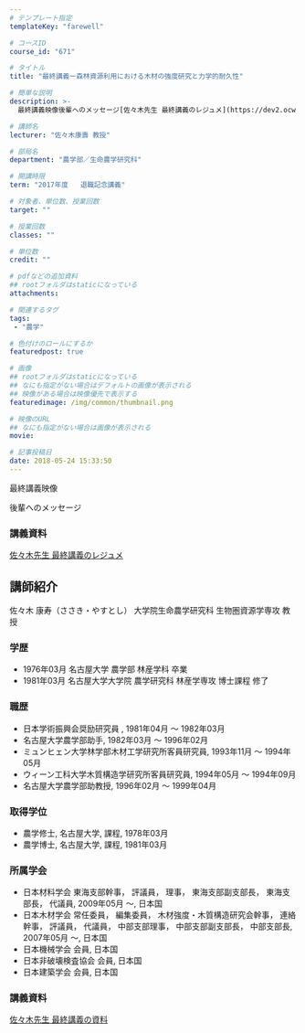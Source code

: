 ```yaml
---
# テンプレート指定
templateKey: "farewell"

# コースID
course_id: "671"

# タイトル
title: "最終講義ー森林資源利用における木材の強度研究と力学的耐久性"

# 簡単な説明
description: >-
  最終講義映像後輩へのメッセージ[佐々木先生 最終講義のレジュメ](https://dev2.ocw.media.nagoya-u.ac.jp/system/production/...

# 講師名
lecturer: "佐々木康壽 教授"

# 部局名
department: "農学部／生命農学研究科"

# 開講時限
term: "2017年度	退職記念講義"

# 対象者、単位数、授業回数
target: ""

# 授業回数
classes: ""

# 単位数
credit: ""

# pdfなどの追加資料
## rootフォルダはstaticになっている
attachments: 

# 関連するタグ
tags:
 - "農学"

# 色付けのロールにするか
featuredpost: true

# 画像
## rootフォルダはstaticになっている
## なにも指定がない場合はデフォルトの画像が表示される
## 映像がある場合は映像優先で表示する
featuredimage: /img/common/thumbnail.png

# 映像のURL
## なにも指定がない場合は画像が表示される
movie: 

# 記事投稿日
date: 2018-05-24 15:33:50
---
```




最終講義映像




後輩へのメッセージ



### 講義資料
[佐々木先生 最終講義のレジュメ](https://dev2.ocw.media.nagoya-u.ac.jp/system/production/fileview.php?course_id=671&filename=sasaki_lec.pdf)



## 講師紹介
佐々木 康寿（ささき・やすとし） 大学院生命農学研究科 生物圏資源学専攻 教授

### 学歴
* 1976年03月 名古屋大学 農学部 林産学科 卒業
* 1981年03月 名古屋大学大学院 農学研究科 林産学専攻 博士課程 修了

### 職歴
* 日本学術振興会奨励研究員 , 1981年04月 ～ 1982年03月
* 名古屋大学農学部助手, 1982年03月 ～ 1996年02月
* ミュンヒェン大学林学部木材工学研究所客員研究員, 1993年11月 ～ 1994年05月
* ウィーン工科大学木質構造学研究所客員研究員, 1994年05月 ～ 1994年09月
* 名古屋大学農学部助教授, 1996年02月 ～ 1999年04月

### 取得学位
* 農学修士, 名古屋大学, 課程, 1978年03月
* 農学博士, 名古屋大学, 課程, 1981年03月

### 所属学会
* 日本材料学会 東海支部幹事， 評議員， 理事， 東海支部副支部長， 東海支部長， 代議員, 2009年05月 ～, 日本国
* 日本木材学会 常任委員， 編集委員， 木材強度・木質構造研究会幹事， 連絡幹事， 評議員， 代議員， 中部支部理事， 中部支部副支部長， 中部支部長, 2007年05月 ～, 日本国
* 日本機械学会 会員, 日本国
* 日本非破壊検査協会 会員, 日本国
* 日本建築学会 会員, 日本国


### 講義資料
[佐々木先生 最終講義の資料](https://dev2.ocw.media.nagoya-u.ac.jp/system/production/fileview.php?course_id=671&filename=sasaki_lec.pdf)